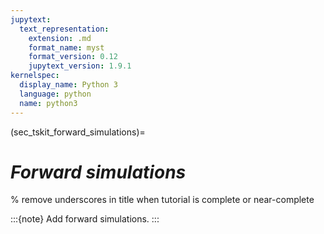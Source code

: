 ```yaml
---
jupytext:
  text_representation:
    extension: .md
    format_name: myst
    format_version: 0.12
    jupytext_version: 1.9.1
kernelspec:
  display_name: Python 3
  language: python
  name: python3
---
```


(sec_tskit_forward_simulations)=

# _Forward simulations_
% remove underscores in title when tutorial is complete or near-complete


:::{note}
Add forward simulations.
:::
